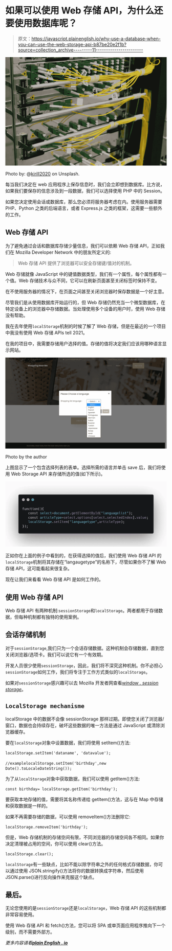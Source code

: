 # 如果可以使用 Web 存储 API，为什么还要使用数据库呢？

> 原文：<https://javascript.plainenglish.io/why-use-a-database-when-you-can-use-the-web-storage-api-b87be20e2f1b?source=collection_archive---------11----------------------->

![](img/70a04af7ae1137ac7a815ba4e8548d26.png)

Photo by: @[kirill2020](https://unsplash.com/@kirill2020) on Unsplash.

每当我们决定在 web 应用程序上保存信息时，我们会立即想到数据库。比方说，如果我们要保存的信息涉及到一段数据，我们可以选择使用 PHP 中的 Session。

如果您决定使用会话或数据库，那么您必须将服务器考虑在内。使用服务器需要 PHP、Python 之类的后端语言，或者 Express.js 之类的框架，这需要一些额外的工作。

## Web 存储 API

为了避免通过会话和数据库存储少量信息，我们可以依赖 Web 存储 API，正如我们在 Mozilla Developer Network 中的朋友所定义的:

> Web 存储 API 提供了浏览器可以安全存储键/值对的机制。

Web 存储就像 JavaScript 中的键值数据类型，我们有一个属性，每个属性都有一个值。Web 存储技术与众不同，它可以在刷新页面甚至关闭标签时保持不变。

在不使用服务器的情况下，在页面之间甚至关闭浏览器时保存数据是一个好主意。

尽管我们是从使用数据库开始运行的，但 Web 存储仍然充当一个微型数据库，在特定设备上的浏览器中存储数据。当处理使用多个设备的用户时，使用 Web 存储没有帮助。

我在去年使用`localStorage`机制的时候了解了 Web 存储，但是在最近的一个项目中我没有使用 Web 存储 APIs tell 2021。

在我的项目中，我需要存储用户选择的值。存储的值将决定我们应该用哪种语言显示网站。

![](img/2b2a686068192913ee27bd92e733d826.png)

Photo by the author

上图显示了一个包含选择列表的表单。选择所需的语言并单击 save 后，我们将使用 Web Storage API 来存储所选的值(如下所示)。

![](img/db1ea17d7a581c2501dc5d6239513b00.png)

正如你在上面的例子中看到的，在获得选择的值后，我们使用 Web 存储 API 的`localStorage`机制将其存储在“langaugetype”的名称下，尽管如果你不了解 Web 存储 API，这可能看起来很复杂。

现在让我们来看看 Web 存储 API 是如何工作的。

## 使用 Web 存储 API

Web 存储 API 有两种机制:`sessionStorage`和`localStorage`。两者都用于存储数据，但每种机制都有独特的使用案例。

## **会话存储机制**

对于`sessionStorage`,我们只为一个会话存储数据。这种机制会存储数据，直到您关闭浏览器/选项卡。我们可以说它有一个有效期。

开发人员很少使用`sessionStorage`，因此，我们将不深究这种机制。你不必担心`sessionStorage`如何工作，我们将专注于工作方式类似的`localStorage`。

如果对`sessionStorage`感兴趣可以去 Mozilla 开发者网查看[*window . session storage*](https://developer.mozilla.org/en-US/docs/Web/API/Window/sessionStorage)。

## `LocalStorage mechanisme`

localStorage 中的数据不会像 sessionStorage 那样过期。即使您关闭了浏览器/窗口，数据也会持续存在，破坏这些数据的唯一方法是通过 JavaScript 或清除浏览器缓存。

要在`localStorage`对象中设置数据，我们将使用 setItem()方法:

```
localStorage.setItem('dataname', 'datavalue');

//examplelocalStorage.setItem('birthday',new Date().toLocaleDateString());
```

为了从`localStorage`对象中获取数据，我们可以使用 getItem()方法:

```
const birthday= localStorage.getItem('birthday');
```

要获取本地存储的值，需要将其名称传递给 getItem()方法，这与在 Map 中存储和获取数据是一样的。

如果不再需要存储的数据，可以使用 removeItem()方法删除它:

```
localStorage.removeItem('birthday');
```

但是，Web 存储机制的存储空间有限，不同浏览器的存储空间各不相同。如果你决定清理被占用的空间，你可以使用 clear()方法。

```
localStorage.clear();
```

`localStorage`有一些缺点，比如不能以除字符串之外的任何格式存储数据，你可以通过使用 JSON.stringify()方法将你的数据转换成字符串，然后使用 JSON.parse()进行反向操作来克服这个缺点。

## 最后。

无论您使用的是`sessionStorage`还是`localStorage`，Web 存储 API 的这些机制都非常容易使用。

使用 Web 存储 API 和 fetch()方法，您可以将 SPA 或单页面应用程序推向下一个级别，而不需要外部方。

*更多内容请看*[***plain English . io***](http://plainenglish.io/)